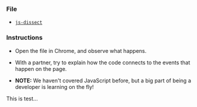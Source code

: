 ### File

* [`js-dissect`](js-dissect.html)

### Instructions

* Open the file in Chrome, and observe what happens.

* With a partner, try to explain how the code connects to the events that happen on the page.

* **NOTE:** We haven't covered JavaScript before, but a big part of being a developer is learning on the fly!


This is test...
